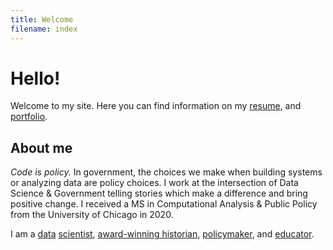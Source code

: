 ```yaml
---
title: Welcome
filename: index
---
```


# Hello!

Welcome to my site. Here you can find information on my [resume](resume.html), and [portfolio](portfolio.html).

## About me

*Code is policy.* In government, the choices we make when building systems or analyzing data are policy choices. I work at the intersection of Data Science & Government telling stories which make a difference and bring positive change. I received a MS in Computational Analysis & Public Policy from the University of Chicago in 2020.

I am a [data](example_nationwide.html) [scientist](/cmfproperty), [award-winning historian](https://www.jstor.org/stable/10.2979/indimagahist.115.2.01), [policymaker](https://gitlab.com/users/erhlango/activity), and [educator](https://chicago2020.satrdays.org/).

